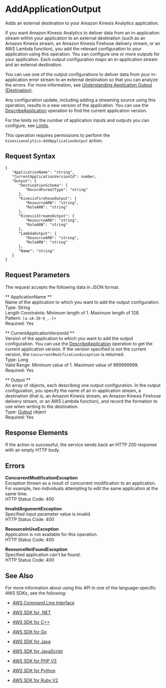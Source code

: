 # AddApplicationOutput<a name="API_AddApplicationOutput"></a>

Adds an external destination to your Amazon Kinesis Analytics application\.

If you want Amazon Kinesis Analytics to deliver data from an in\-application stream within your application to an external destination \(such as an Amazon Kinesis stream, an Amazon Kinesis Firehose delivery stream, or an AWS Lambda function\), you add the relevant configuration to your application using this operation\. You can configure one or more outputs for your application\. Each output configuration maps an in\-application stream and an external destination\.

 You can use one of the output configurations to deliver data from your in\-application error stream to an external destination so that you can analyze the errors\. For more information, see [Understanding Application Output \(Destination\)](http://docs.aws.amazon.com/kinesisanalytics/latest/dev/how-it-works-output.html)\. 

 Any configuration update, including adding a streaming source using this operation, results in a new version of the application\. You can use the [DescribeApplication](API_DescribeApplication.md) operation to find the current application version\.

For the limits on the number of application inputs and outputs you can configure, see [Limits](http://docs.aws.amazon.com/kinesisanalytics/latest/dev/limits.html)\.

This operation requires permissions to perform the `kinesisanalytics:AddApplicationOutput` action\.

## Request Syntax<a name="API_AddApplicationOutput_RequestSyntax"></a>

```
{
   "ApplicationName": "string",
   "CurrentApplicationVersionId": number,
   "Output": { 
      "DestinationSchema": { 
         "RecordFormatType": "string"
      },
      "KinesisFirehoseOutput": { 
         "ResourceARN": "string",
         "RoleARN": "string"
      },
      "KinesisStreamsOutput": { 
         "ResourceARN": "string",
         "RoleARN": "string"
      },
      "LambdaOutput": { 
         "ResourceARN": "string",
         "RoleARN": "string"
      },
      "Name": "string"
   }
}
```

## Request Parameters<a name="API_AddApplicationOutput_RequestParameters"></a>

The request accepts the following data in JSON format\.

 ** ApplicationName **   
Name of the application to which you want to add the output configuration\.  
Type: String  
Length Constraints: Minimum length of 1\. Maximum length of 128\.  
Pattern: `[a-zA-Z0-9_.-]+`   
Required: Yes

 ** CurrentApplicationVersionId **   
Version of the application to which you want to add the output configuration\. You can use the [DescribeApplication](API_DescribeApplication.md) operation to get the current application version\. If the version specified is not the current version, the `ConcurrentModificationException` is returned\.   
Type: Long  
Valid Range: Minimum value of 1\. Maximum value of 999999999\.  
Required: Yes

 ** Output **   
An array of objects, each describing one output configuration\. In the output configuration, you specify the name of an in\-application stream, a destination \(that is, an Amazon Kinesis stream, an Amazon Kinesis Firehose delivery stream, or an AWS Lambda function\), and record the formation to use when writing to the destination\.  
Type: [Output](API_Output.md) object  
Required: Yes

## Response Elements<a name="API_AddApplicationOutput_ResponseElements"></a>

If the action is successful, the service sends back an HTTP 200 response with an empty HTTP body\.

## Errors<a name="API_AddApplicationOutput_Errors"></a>

 **ConcurrentModificationException**   
Exception thrown as a result of concurrent modification to an application\. For example, two individuals attempting to edit the same application at the same time\.  
HTTP Status Code: 400

 **InvalidArgumentException**   
Specified input parameter value is invalid\.  
HTTP Status Code: 400

 **ResourceInUseException**   
Application is not available for this operation\.  
HTTP Status Code: 400

 **ResourceNotFoundException**   
Specified application can't be found\.  
HTTP Status Code: 400

## See Also<a name="API_AddApplicationOutput_SeeAlso"></a>

For more information about using this API in one of the language\-specific AWS SDKs, see the following:

+  [AWS Command Line Interface](http://docs.aws.amazon.com/goto/aws-cli/kinesisanalytics-2015-08-14/AddApplicationOutput) 

+  [AWS SDK for \.NET](http://docs.aws.amazon.com/goto/DotNetSDKV3/kinesisanalytics-2015-08-14/AddApplicationOutput) 

+  [AWS SDK for C\+\+](http://docs.aws.amazon.com/goto/SdkForCpp/kinesisanalytics-2015-08-14/AddApplicationOutput) 

+  [AWS SDK for Go](http://docs.aws.amazon.com/goto/SdkForGoV1/kinesisanalytics-2015-08-14/AddApplicationOutput) 

+  [AWS SDK for Java](http://docs.aws.amazon.com/goto/SdkForJava/kinesisanalytics-2015-08-14/AddApplicationOutput) 

+  [AWS SDK for JavaScript](http://docs.aws.amazon.com/goto/AWSJavaScriptSDK/kinesisanalytics-2015-08-14/AddApplicationOutput) 

+  [AWS SDK for PHP V3](http://docs.aws.amazon.com/goto/SdkForPHPV3/kinesisanalytics-2015-08-14/AddApplicationOutput) 

+  [AWS SDK for Python](http://docs.aws.amazon.com/goto/boto3/kinesisanalytics-2015-08-14/AddApplicationOutput) 

+  [AWS SDK for Ruby V2](http://docs.aws.amazon.com/goto/SdkForRubyV2/kinesisanalytics-2015-08-14/AddApplicationOutput) 